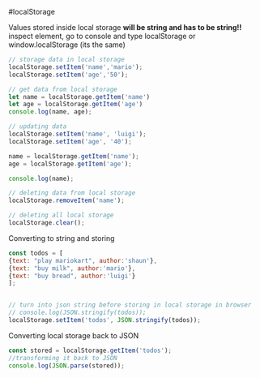 #localStorage 

Values stored inside local storage __will be string and has to be string!!__
inspect element, go to console and type localStorage or window.localStorage (its the same)

```js
// storage data in local storage
localStorage.setItem('name','mario');
localStorage.setItem('age','50');

// get data from local storage
let name = localStorage.getItem('name')
let age = localStorage.getItem('age')
console.log(name, age);

// updating data
localStorage.setItem('name', 'luigi');
localStorage.setItem('age', '40');

name = localStorage.getItem('name');
age = localStorage.getItem('age');

console.log(name);

// deleting data from local storage
localStorage.removeItem('name');

// deleting all local storage
localStorage.clear();
```


Converting to string and storing 

```js
const todos = [
{text: "play mariokart", author:'shaun'},
{text: "buy milk", author:'mario'},
{text: "buy bread", author:'luigi'}
];


// turn into json string before storing in local storage in browser
// console.log(JSON.stringify(todos));
localStorage.setItem('todos', JSON.stringify(todos));
```

Converting local storage back to JSON 

```js
const stored = localStorage.getItem('todos');
//transforming it back to JSON
console.log(JSON.parse(stored));
```

